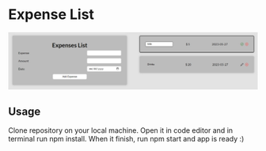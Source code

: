 # Expense List

![Sample Image](images/expense-list.jpg)

## Usage
Clone repository on your local machine. Open it in code editor and in terminal run npm install. 
When it finish, run npm start and app is ready :)


